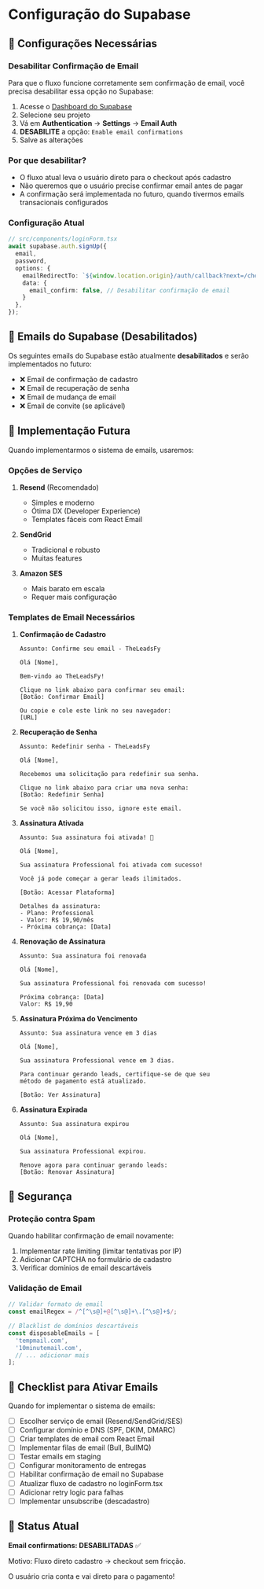 # Configuração do Supabase

## 🔧 Configurações Necessárias

### Desabilitar Confirmação de Email

Para que o fluxo funcione corretamente sem confirmação de email, você precisa desabilitar essa opção no Supabase:

1. Acesse o [Dashboard do Supabase](https://supabase.com/dashboard)
2. Selecione seu projeto
3. Vá em **Authentication** → **Settings** → **Email Auth**
4. **DESABILITE** a opção: `Enable email confirmations`
5. Salve as alterações

### Por que desabilitar?

- O fluxo atual leva o usuário direto para o checkout após cadastro
- Não queremos que o usuário precise confirmar email antes de pagar
- A confirmação será implementada no futuro, quando tivermos emails transacionais configurados

### Configuração Atual

```typescript
// src/components/loginForm.tsx
await supabase.auth.signUp({
  email,
  password,
  options: {
    emailRedirectTo: `${window.location.origin}/auth/callback?next=/checkout`,
    data: {
      email_confirm: false, // Desabilitar confirmação de email
    }
  },
});
```

## 📧 Emails do Supabase (Desabilitados)

Os seguintes emails do Supabase estão atualmente **desabilitados** e serão implementados no futuro:

- ❌ Email de confirmação de cadastro
- ❌ Email de recuperação de senha
- ❌ Email de mudança de email
- ❌ Email de convite (se aplicável)

## 🔮 Implementação Futura

Quando implementarmos o sistema de emails, usaremos:

### Opções de Serviço

1. **Resend** (Recomendado)
   - Simples e moderno
   - Ótima DX (Developer Experience)
   - Templates fáceis com React Email

2. **SendGrid**
   - Tradicional e robusto
   - Muitas features

3. **Amazon SES**
   - Mais barato em escala
   - Requer mais configuração

### Templates de Email Necessários

1. **Confirmação de Cadastro**
   ```
   Assunto: Confirme seu email - TheLeadsFy
   
   Olá [Nome],
   
   Bem-vindo ao TheLeadsFy!
   
   Clique no link abaixo para confirmar seu email:
   [Botão: Confirmar Email]
   
   Ou copie e cole este link no seu navegador:
   [URL]
   ```

2. **Recuperação de Senha**
   ```
   Assunto: Redefinir senha - TheLeadsFy
   
   Olá [Nome],
   
   Recebemos uma solicitação para redefinir sua senha.
   
   Clique no link abaixo para criar uma nova senha:
   [Botão: Redefinir Senha]
   
   Se você não solicitou isso, ignore este email.
   ```

3. **Assinatura Ativada**
   ```
   Assunto: Sua assinatura foi ativada! 🎉
   
   Olá [Nome],
   
   Sua assinatura Professional foi ativada com sucesso!
   
   Você já pode começar a gerar leads ilimitados.
   
   [Botão: Acessar Plataforma]
   
   Detalhes da assinatura:
   - Plano: Professional
   - Valor: R$ 19,90/mês
   - Próxima cobrança: [Data]
   ```

4. **Renovação de Assinatura**
   ```
   Assunto: Sua assinatura foi renovada
   
   Olá [Nome],
   
   Sua assinatura Professional foi renovada com sucesso!
   
   Próxima cobrança: [Data]
   Valor: R$ 19,90
   ```

5. **Assinatura Próxima do Vencimento**
   ```
   Assunto: Sua assinatura vence em 3 dias
   
   Olá [Nome],
   
   Sua assinatura Professional vence em 3 dias.
   
   Para continuar gerando leads, certifique-se de que seu
   método de pagamento está atualizado.
   
   [Botão: Ver Assinatura]
   ```

6. **Assinatura Expirada**
   ```
   Assunto: Sua assinatura expirou
   
   Olá [Nome],
   
   Sua assinatura Professional expirou.
   
   Renove agora para continuar gerando leads:
   [Botão: Renovar Assinatura]
   ```

## 🔐 Segurança

### Proteção contra Spam

Quando habilitar confirmação de email novamente:

1. Implementar rate limiting (limitar tentativas por IP)
2. Adicionar CAPTCHA no formulário de cadastro
3. Verificar domínios de email descartáveis

### Validação de Email

```typescript
// Validar formato de email
const emailRegex = /^[^\s@]+@[^\s@]+\.[^\s@]+$/;

// Blacklist de domínios descartáveis
const disposableEmails = [
  'tempmail.com',
  '10minutemail.com',
  // ... adicionar mais
];
```

## 📝 Checklist para Ativar Emails

Quando for implementar o sistema de emails:

- [ ] Escolher serviço de email (Resend/SendGrid/SES)
- [ ] Configurar domínio e DNS (SPF, DKIM, DMARC)
- [ ] Criar templates de email com React Email
- [ ] Implementar filas de email (Bull, BullMQ)
- [ ] Testar emails em staging
- [ ] Configurar monitoramento de entregas
- [ ] Habilitar confirmação de email no Supabase
- [ ] Atualizar fluxo de cadastro no loginForm.tsx
- [ ] Adicionar retry logic para falhas
- [ ] Implementar unsubscribe (descadastro)

## 🎯 Status Atual

**Email confirmations: DESABILITADAS** ✅

Motivo: Fluxo direto cadastro → checkout sem fricção.

O usuário cria conta e vai direto para o pagamento!
